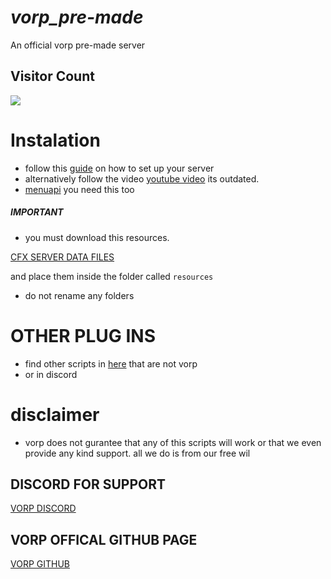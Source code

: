 # ***vorp_pre-made***
An official vorp pre-made server

## Visitor Count
  <img src="https://profile-counter.glitch.me/vorp_pre-made/count.svg" />
  
# Instalation

* follow this [guide](https://outsider31000.github.io/VORP_API-docs/posts/intro/) on how to set up your server
* alternatively follow the video [youtube video](https://www.youtube.com/watch?v=x-M3q9sV5IY&ab_channel=RIBSOSAY) its outdated. 
* [menuapi](https://github.com/outsider31000/menuapi) you need this too
##### IMPORTANT

* you must download this resources.

[CFX SERVER DATA FILES](https://github.com/citizenfx/cfx-server-data/tree/master/resources)

and place them inside the folder called `resources`

* do not rename any folders

# OTHER PLUG INS

* find other scripts in [here](https://github.com/outsider31000/public-scripts) that are not vorp
* or in discord

# disclaimer
* vorp does not gurantee that any of this scripts will work or that we  even provide any kind support.
all we do is from our free wil


## DISCORD FOR SUPPORT

[VORP DISCORD](https://discord.gg/DHGVAbCj7N)

## VORP OFFICAL GITHUB PAGE ##

[VORP GITHUB](https://github.com/VORPCORE)
